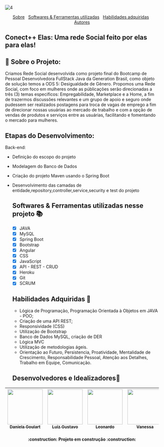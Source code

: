 ![4](https://user-images.githubusercontent.com/99820984/155228861-42d83f3c-77a9-43f0-9883-7245dc7707b0.png)

<div id="inicio" align=center>
  <a href="#sobre">Sobre</a>&nbsp;&nbsp;
  <a href="#linguagens">Softwares & Ferramentas utilizadas</a>&nbsp;&nbsp;
  <a href="#habilidades">Habilidades adquiridas</a>&nbsp;&nbsp;
  <a href="#grupo">Autores</a> 
</div>

## Conect++ Elas: Uma rede Social feito por elas para elas! 

<h4 align="center">

<h2 id="Sobre">🔎 Sobre o Projeto: </h2>
Criamos Rede Social desenvolvida como projeto final do Bootcamp de Pessoal Desenvolvedora FullStack Java da Generation Brasil, como objeto de solução temos a ODS 5: Desigualdade de Gênero. Propomos uma Rede Social, com foco em mulheres onde as públicações serão direcionadas a três (3) temas especificos: Empregabilidade, Marketplace e a Home, a fim de trazermos discussões relevantes e um grupo de apoio e seguro onde pudessem ser realizados postagens para troca de vagas de emprego a fim de direcionar nossas usuárias ao mercado de trabalho e com a opção de vendas de produtos e serviços entre as usuárias, facilitando e fomentando o mercado para mulheres.


  <h2 id="Etapas">Etapas do Desenvolvimento: </h2>
  
 Back-end:  
- Definição do escopo do projeto
- Modelagem do Banco de Dados
- Criação do projeto Maven usando o Spring Boot
- Desenvolvimento das camadas de entidade,repository,controller,service,security e test do projeto
  
  <h2 id="linguagens">Softwares & Ferramentas utilizadas nesse projeto 📚</h2>

  - [x] JAVA
  - [x] MySQL
  - [x] Spring Boot
  - [x] Bootstrap
  - [x] Angular
  - [x] CSS
  - [x] JavaScript
  - [x] API - REST - CRUD
  - [x] Heroku
  - [x] Git
  - [x] SCRUM

  <h2 id="habilidades">Habilidades Adquiridas 📝</h2>

  - Lógica de Programação, Programação Orientada à Objetos em JAVA - POO;
  - Criação de uma API REST;
  - Responsividade (CSS)
  - Utilização de Bootstrap
  - Banco de Dados MySQL, criação de DER
  - Lógica MVC
  - Utilização de metodologias ágeis.
  - Orientação ao Futuro, Persistencia, Proatividade, Mentalidade de Crescimento, Responsabilidade Pessoal, Atenção aos Detalhes, Trabalho em Equipe, Comunicação.
  
  <h2 id="grupo">Desenvolvedores e Idealizadores🥇</h2>
  
  <h4 align="center"> 
| [<img src="https://avatars.githubusercontent.com/u/95032107?v=4" width=115><br><sub>Daniela Goulart</sub>](https://github.com/danigoulart) |  [<img src="https://avatars.githubusercontent.com/u/91089946?v=4" width=115><br><sub>Luiz Gustavo</sub>](https://github.com/LGustavoMachado) |  [<img src="https://user-images.githubusercontent.com/95032107/152820097-590e8efa-7a4f-43a0-bb59-83c0415980ed.png" width=115><br><sub>Leonardo</sub>](https://github.com/leodsc) |   [<img src="https://avatars.githubusercontent.com/u/98328341?v=4" width=115><br><sub>Vanessa</sub>](https://github.com/vanessa-nvr) |  [<img src="https://avatars.githubusercontent.com/u/91750608?v=4" width=115><br><sub>João Victor</sub>](https://github.com/victorcosta1) | [<img src="https://user-images.githubusercontent.com/95032107/152822289-ece05534-abd3-450e-9fa9-5f7e5f29fee5.png" width=115><br><sub>Erika Kuo</sub>](https://github.com/erikakuo) | |  [<img src="https://user-images.githubusercontent.com/95032107/152822329-a3832b42-81a8-439e-9a69-8a17d40ecf98.png" width=115><br><sub>Lucas Silva</sub>](https://github.com/lucasbrlos) 
| :---: | :---: | :---: |  :---: |  :---: | :---: |  :---: |  :---: |
    
  <h4 align="center"> 
    :construction:  Projeto em construção  :construction:
</h4>
  
